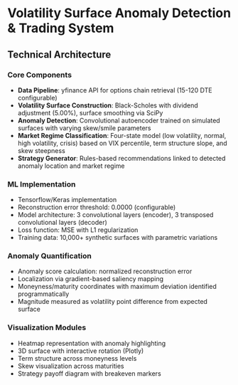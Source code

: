 # Volatility Surface Anomaly Detection & Trading System

## Technical Architecture

### Core Components
- **Data Pipeline**: yfinance API for options chain retrieval (15-120 DTE configurable)
- **Volatility Surface Construction**: Black-Scholes with dividend adjustment (5.00%), surface smoothing via SciPy
- **Anomaly Detection**: Convolutional autoencoder trained on simulated surfaces with varying skew/smile parameters
- **Market Regime Classification**: Four-state model (low volatility, normal, high volatility, crisis) based on VIX percentile, term structure slope, and skew steepness
- **Strategy Generator**: Rules-based recommendations linked to detected anomaly location and market regime

### ML Implementation
- Tensorflow/Keras implementation
- Reconstruction error threshold: 0.0000 (configurable)
- Model architecture: 3 convolutional layers (encoder), 3 transposed convolutional layers (decoder)
- Loss function: MSE with L1 regularization
- Training data: 10,000+ synthetic surfaces with parametric variations

### Anomaly Quantification
- Anomaly score calculation: normalized reconstruction error
- Localization via gradient-based saliency mapping
- Moneyness/maturity coordinates with maximum deviation identified programmatically
- Magnitude measured as volatility point difference from expected surface

### Visualization Modules
- Heatmap representation with anomaly highlighting
- 3D surface with interactive rotation (Plotly)
- Term structure across moneyness levels
- Skew visualization across maturities
- Strategy payoff diagram with breakeven markers
